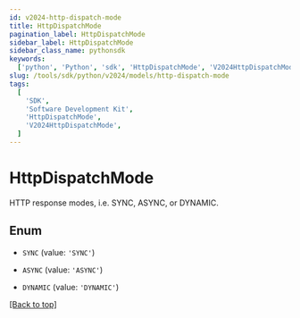 ```yaml
---
id: v2024-http-dispatch-mode
title: HttpDispatchMode
pagination_label: HttpDispatchMode
sidebar_label: HttpDispatchMode
sidebar_class_name: pythonsdk
keywords:
  ['python', 'Python', 'sdk', 'HttpDispatchMode', 'V2024HttpDispatchMode']
slug: /tools/sdk/python/v2024/models/http-dispatch-mode
tags:
  [
    'SDK',
    'Software Development Kit',
    'HttpDispatchMode',
    'V2024HttpDispatchMode',
  ]
---
```


# HttpDispatchMode

HTTP response modes, i.e. SYNC, ASYNC, or DYNAMIC.

## Enum

- `SYNC` (value: `'SYNC'`)

- `ASYNC` (value: `'ASYNC'`)

- `DYNAMIC` (value: `'DYNAMIC'`)

[[Back to top]](#)
